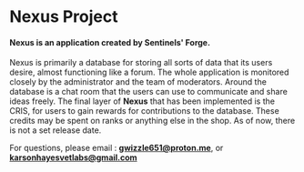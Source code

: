 # Nexus Project
#### Nexus is an application created by **Sentinels' Forge**.
Nexus is primarily a database for storing all sorts of data that its users desire, almost functioning like a forum.
The whole application is monitored closely by the administrator and the team of moderators. Around the database is a chat room that the users can use to communicate and share ideas freely. The final layer of **Nexus** that has been implemented is the CRIS, for users to gain rewards for contributions to the database. These credits may be spent on ranks or anything else in the shop. As of now, there is not a set release date.

For questions, please email : **gwizzle651@proton.me**, or **karsonhayesvetlabs@gmail.com**
